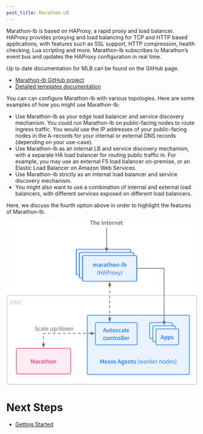 ```yaml
---
post_title: Marathon-LB
---
```


Marathon-lb is based on HAProxy, a rapid proxy and load balancer. HAProxy provides proxying and load balancing for TCP and HTTP based applications, with features such as SSL support, HTTP compression, health checking, Lua scripting and more. Marathon-lb subscribes to Marathon’s event bus and updates the HAProxy configuration in real time.

Up to date documentation for MLB can be found on the GitHub page.

 * [Marathon-lb GitHub project][1]
 * [Detailed templates documentation][2]

You can can configure Marathon-lb with various topologies. Here are some examples of how you might use Marathon-lb:

*   Use Marathon-lb as your edge load balancer and service discovery mechanism. You could run Marathon-lb on public-facing nodes to route ingress traffic. You would use the IP addresses of your public-facing nodes in the A-records for your internal or external DNS records (depending on your use-case).
*   Use Marathon-lb as an internal LB and service discovery mechanism, with a separate HA load balancer for routing public traffic in. For example, you may use an external F5 load balancer on-premise, or an Elastic Load Balancer on Amazon Web Services.
*   Use Marathon-lb strictly as an internal load balancer and service discovery mechanism.
*   You might also want to use a combination of internal and external load balancers, with different services exposed on different load balancers.

Here, we discuss the fourth option above in order to highlight the features of Marathon-lb.

![lb1](img/lb1.png)

# Next Steps

- [Getting Started][3]

[1]: https://github.com/mesosphere/marathon-lb
[2]: https://github.com/mesosphere/marathon-lb/blob/master/Longhelp.md#templates
[3]: usage/
